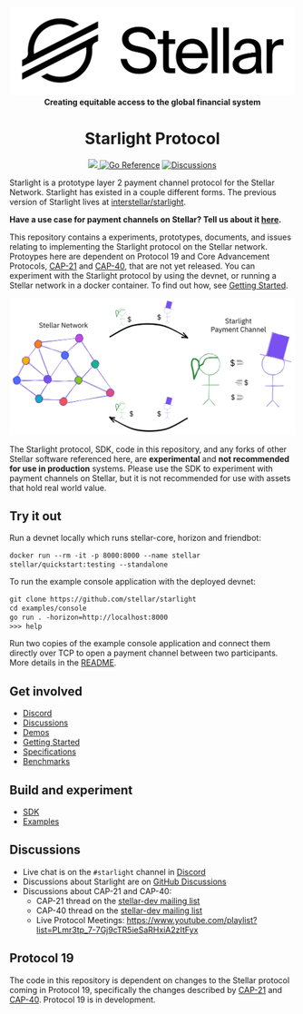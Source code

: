 <div align="center">
<a href="https://stellar.org"><img alt="Stellar" src="https://github.com/stellar/.github/raw/master/stellar-logo.png" width="558" /></a>
<br/>
<strong>Creating equitable access to the global financial system</strong>
<h1>Starlight Protocol</h1>
</div>
<p align="center">
<a href="https://github.com/stellar/starlight/actions/workflows/sdk.yml"><img src="https://github.com/stellar/starlight/actions/workflows/sdk.yml/badge.svg" />
<a href="https://pkg.go.dev/github.com/stellar/starlight/sdk"><img src="https://pkg.go.dev/badge/github.com/stellar/starlight/sdk.svg" alt="Go Reference"></a>
<a href="https://github.com/stellar/starlight/discussions"><img src="https://img.shields.io/github/discussions/stellar/starlight" alt="Discussions"></a>
</p>

Starlight is a prototype layer 2 payment channel protocol for the Stellar Network. Starlight has existed in a couple different forms. The previous version of Starlight lives at [interstellar/starlight](https://github.com/interstellar/starlight).
  
**Have a use case for payment channels on Stellar? Tell us about it [here](https://github.com/stellar/starlight/discussions/new?category=use-cases).**

This repository contains a experiments, prototypes, documents, and issues
relating to implementing the Starlight protocol on the Stellar network.
Protoypes here are dependent on Protocol 19 and Core Advancement Protocols, [CAP-21] and
[CAP-40], that are not yet released. You can experiment with the
Starlight protocol by using the devnet, or running a Stellar network in
a docker container. To find out how, see [Getting
Started](Getting%20Started.md).

![Diagram of two people opening a payment channel, transacting off-network, and closing the payment channel.](README-diagram.png)

The Starlight protocol, SDK, code in this repository, and any forks of other Stellar software referenced here, are **experimental** and **not recommended for use in production** systems. Please use the SDK to experiment with payment channels on Stellar, but it is not recommended for use with assets that hold real world value.

## Try it out

Run a devnet locally which runs stellar-core, horizon and friendbot:

```
docker run --rm -it -p 8000:8000 --name stellar stellar/quickstart:testing --standalone
```

To run the example console application with the deployed devnet:

```
git clone https://github.com/stellar/starlight
cd examples/console
go run . -horizon=http://localhost:8000
>>> help
```

Run two copies of the example console application and connect them directly over
TCP to open a payment channel between two participants.
More details in the [README](https://github.com/stellar/starlight/tree/main/examples/console).

## Get involved

- [Discord](https://discord.gg/xGWRjyNzQh)
- [Discussions](https://github.com/stellar/starlight/discussions)
- [Demos](https://github.com/stellar/starlight/discussions/categories/demos)
- [Getting Started](Getting%20Started.md)
- [Specifications](specifications/)
- [Benchmarks](benchmarks/)

## Build and experiment

- [SDK](https://pkg.go.dev/github.com/stellar/starlight/sdk)
- [Examples](examples/)

## Discussions

- Live chat is on the `#starlight` channel in [Discord](https://discord.gg/xGWRjyNzQh)
- Discussions about Starlight are on [GitHub Discussions](https://github.com/stellar/starlight/discussions)
- Discussions about CAP-21 and CAP-40:
  - CAP-21 thread on the [stellar-dev mailing list](https://groups.google.com/g/stellar-dev/c/Wp7gNaJvt40)
  - CAP-40 thread on the [stellar-dev mailing list](https://groups.google.com/g/stellar-dev/c/Wp7gNaJvt40)
  - Live Protocol Meetings: https://www.youtube.com/playlist?list=PLmr3tp_7-7Gj9cTR5ieSaRHxiA2zItFyx

## Protocol 19

The code in this repository is dependent on changes to the Stellar protocol coming in Protocol 19, specifically the changes described by [CAP-21] and [CAP-40]. Protocol 19 is in development.

[CAP-21]: https://stellar.org/protocol/cap-21
[CAP-40]: https://stellar.org/protocol/cap-40
